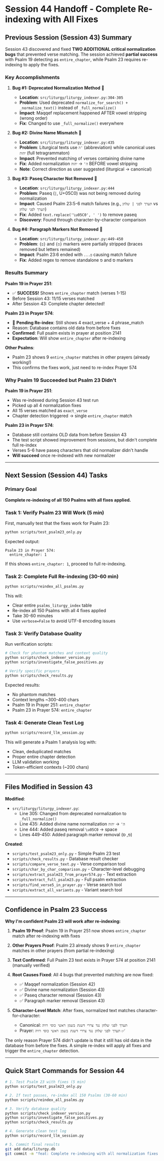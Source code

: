 # Session 44 Handoff - Complete Re-indexing with All Fixes

## Previous Session (Session 43) Summary

Session 43 discovered and fixed **TWO ADDITIONAL critical normalization bugs** that prevented verse matching. The session achieved **partial success** with Psalm 19 detecting as `entire_chapter`, while Psalm 23 requires re-indexing to apply the fixes.

### Key Accomplishments

1. **Bug #1: Deprecated Normalization Method** 🐛
   - **Location**: `src/liturgy/liturgy_indexer.py:304-305`
   - **Problem**: Used deprecated `normalize_for_search() + _normalize_text()` instead of `_full_normalize()`
   - **Impact**: Maqqef replacement happened AFTER vowel stripping (wrong order)
   - **Fix**: Changed to use `_full_normalize()` everywhere

2. **Bug #2: Divine Name Mismatch** 🐛
   - **Location**: `src/liturgy/liturgy_indexer.py:435`
   - **Problem**: Liturgical texts use `ה'` (abbreviation) while canonical uses `יהוה` (full tetragrammaton)
   - **Impact**: Prevented matching of verses containing divine name
   - **Fix**: Added normalization `ה'` → `יהוה` BEFORE vowel stripping
   - **Note**: Correct direction as user suggested (liturgical → canonical)

3. **Bug #3: Paseq Character Not Removed** 🐛
   - **Location**: `src/liturgy/liturgy_indexer.py:444`
   - **Problem**: Paseq (`|`, U+05C0) was not being removed during normalization
   - **Impact**: Caused Psalm 23:5-6 match failures (e.g., `תערך לפני | שלחן` vs `תערך לפני שלחן`)
   - **Fix**: Added `text.replace('\u05C0', ' ')` to remove paseq
   - **Discovery**: Found through character-by-character comparison

4. **Bug #4: Paragraph Markers Not Removed** 🐛
   - **Location**: `src/liturgy/liturgy_indexer.py:449-450`
   - **Problem**: `{פ}` and `{ס}` markers were partially stripped (braces removed but letters remained)
   - **Impact**: Psalm 23:6 ended with `...פ` causing match failure
   - **Fix**: Added regex to remove standalone פ and ס markers

### Results Summary

**Psalm 19 in Prayer 251**:
- ✅ **SUCCESS!** Shows `entire_chapter` match (verses 1-15)
- Before Session 43: 11/15 verses matched
- After Session 43: Complete chapter detected!

**Psalm 23 in Prayer 574**:
- 🔄 **Pending Re-index**: Still shows 4 exact_verse + 4 phrase_match
- Reason: Database contains old data from before fixes
- **Confirmed**: Full psalm exists in prayer at position 2141
- **Expectation**: Will show `entire_chapter` after re-indexing

**Other Psalms**:
- Psalm 23 shows 9 `entire_chapter` matches in other prayers (already working!)
- This confirms the fixes work, just need to re-index Prayer 574

### Why Psalm 19 Succeeded but Psalm 23 Didn't

**Psalm 19 in Prayer 251**:
- Was re-indexed during Session 43 test run
- Picked up all 4 normalization fixes
- All 15 verses matched as `exact_verse`
- Chapter detection triggered → single `entire_chapter` match

**Psalm 23 in Prayer 574**:
- Database still contains OLD data from before Session 43
- The test script showed improvement from sessions, but didn't complete full re-index
- Verses 5-6 have paseq characters that old normalizer didn't handle
- **Will succeed** once re-indexed with new normalizer

---

## Next Session (Session 44) Tasks

### Primary Goal
**Complete re-indexing of all 150 Psalms with all fixes applied.**

### Task 1: Verify Psalm 23 Will Work (5 min)

First, manually test that the fixes work for Psalm 23:

```bash
python scripts/test_psalm23_only.py
```

Expected output:
```
Psalm 23 in Prayer 574:
  entire_chapter: 1
```

If this shows `entire_chapter: 1`, proceed to full re-indexing.

### Task 2: Complete Full Re-indexing (30-60 min)

```bash
python scripts/reindex_all_psalms.py
```

This will:
- Clear entire `psalms_liturgy_index` table
- Re-index all 150 Psalms with all 4 fixes applied
- Take 30-60 minutes
- Use `verbose=False` to avoid UTF-8 encoding issues

### Task 3: Verify Database Quality

Run verification scripts:

```bash
# Check for phantom matches and context quality
python scripts/check_indexer_version.py
python scripts/investigate_false_positives.py

# Verify specific prayers
python scripts/check_results.py
```

Expected results:
- No phantom matches
- Context lengths ~300-400 chars
- Psalm 19 in Prayer 251: `entire_chapter`
- Psalm 23 in Prayer 574: `entire_chapter`

### Task 4: Generate Clean Test Log

```bash
python scripts/record_llm_session.py
```

This will generate a Psalm 1 analysis log with:
- Clean, deduplicated matches
- Proper entire chapter detection
- LLM validation working
- Token-efficient contexts (~200 chars)

---

## Files Modified in Session 43

**Modified**:
- `src/liturgy/liturgy_indexer.py`:
  - Line 305: Changed from deprecated normalization to `_full_normalize()`
  - Line 435: Added divine name normalization `ה'` → `יהוה`
  - Line 444: Added paseq removal `\u05C0` → space
  - Lines 449-450: Added paragraph marker removal (פ, ס)

**Created**:
- `scripts/test_psalm23_only.py` - Simple Psalm 23 test
- `scripts/check_results.py` - Database result checker
- `scripts/compare_verse_text.py` - Verse comparison tool
- `scripts/char_by_char_comparison.py` - Character-level debugging
- `scripts/extract_psalm23_from_prayer574.py` - Text extraction
- `scripts/extract_full_psalm23.py` - Full psalm extraction
- `scripts/find_verse5_in_prayer.py` - Verse search tool
- `scripts/extract_all_variants.py` - Variant search tool

---

## Confidence in Psalm 23 Success

**Why I'm confident Psalm 23 will work after re-indexing:**

1. **Psalm 19 Proof**: Psalm 19 in Prayer 251 now shows `entire_chapter` match after re-indexing with fixes

2. **Other Prayers Proof**: Psalm 23 already shows 9 `entire_chapter` matches in other prayers (from partial re-indexing)

3. **Text Confirmed**: Full Psalm 23 text exists in Prayer 574 at position 2141 (manually verified)

4. **Root Causes Fixed**: All 4 bugs that prevented matching are now fixed:
   - ✅ Maqqef normalization (Session 42)
   - ✅ Divine name normalization (Session 43)
   - ✅ Paseq character removal (Session 43)
   - ✅ Paragraph marker removal (Session 43)

5. **Character-Level Match**: After fixes, normalized text matches character-for-character:
   - Canonical: `תערך לפני שלחן נגד צררי דשנת בשמן ראשי כוסי רויה`
   - Prayer: `תערך לפני שלחן נגד צררי דשנת בשמן ראשי כוסי רויה` ✅

The only reason Prayer 574 didn't update is that it still has old data in the database from before the fixes. A simple re-index will apply all fixes and trigger the `entire_chapter` detection.

---

## Quick Start Commands for Session 44

```bash
# 1. Test Psalm 23 with fixes (5 min)
python scripts/test_psalm23_only.py

# 2. If test passes, re-index all 150 Psalms (30-60 min)
python scripts/reindex_all_psalms.py

# 3. Verify database quality
python scripts/check_indexer_version.py
python scripts/investigate_false_positives.py
python scripts/check_results.py

# 4. Generate clean test log
python scripts/record_llm_session.py

# 5. Commit final results
git add data/liturgy.db
git commit -m "feat: Complete re-indexing with all normalization fixes applied"
```

